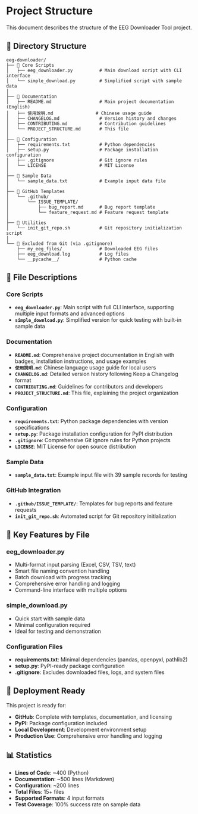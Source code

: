# Project Structure

This document describes the structure of the EEG Downloader Tool project.

## 📁 Directory Structure

```
eeg-downloader/
├── 📄 Core Scripts
│   ├── eeg_downloader.py          # Main download script with CLI interface
│   └── simple_download.py         # Simplified script with sample data
│
├── 📄 Documentation
│   ├── README.md                  # Main project documentation (English)
│   ├── 使用說明.md                # Chinese usage guide
│   ├── CHANGELOG.md               # Version history and changes
│   ├── CONTRIBUTING.md            # Contribution guidelines
│   └── PROJECT_STRUCTURE.md       # This file
│
├── 📄 Configuration
│   ├── requirements.txt           # Python dependencies
│   ├── setup.py                   # Package installation configuration
│   ├── .gitignore                 # Git ignore rules
│   └── LICENSE                    # MIT License
│
├── 📄 Sample Data
│   └── sample_data.txt            # Example input data file
│
├── 📄 GitHub Templates
│   └── .github/
│       └── ISSUE_TEMPLATE/
│           ├── bug_report.md      # Bug report template
│           └── feature_request.md # Feature request template
│
├── 📄 Utilities
│   └── init_git_repo.sh           # Git repository initialization script
│
└── 📁 Excluded from Git (via .gitignore)
    ├── my_eeg_files/              # Downloaded EEG files
    ├── eeg_download.log           # Log files
    └── __pycache__/               # Python cache
```

## 📄 File Descriptions

### Core Scripts

- **`eeg_downloader.py`**: Main script with full CLI interface, supporting multiple input formats and advanced options
- **`simple_download.py`**: Simplified version for quick testing with built-in sample data

### Documentation

- **`README.md`**: Comprehensive project documentation in English with badges, installation instructions, and usage examples
- **`使用說明.md`**: Chinese language usage guide for local users
- **`CHANGELOG.md`**: Detailed version history following Keep a Changelog format
- **`CONTRIBUTING.md`**: Guidelines for contributors and developers
- **`PROJECT_STRUCTURE.md`**: This file, explaining the project organization

### Configuration

- **`requirements.txt`**: Python package dependencies with version specifications
- **`setup.py`**: Package installation configuration for PyPI distribution
- **`.gitignore`**: Comprehensive Git ignore rules for Python projects
- **`LICENSE`**: MIT License for open source distribution

### Sample Data

- **`sample_data.txt`**: Example input file with 39 sample records for testing

### GitHub Integration

- **`.github/ISSUE_TEMPLATE/`**: Templates for bug reports and feature requests
- **`init_git_repo.sh`**: Automated script for Git repository initialization

## 🔧 Key Features by File

### eeg_downloader.py
- Multi-format input parsing (Excel, CSV, TSV, text)
- Smart file naming convention handling
- Batch download with progress tracking
- Comprehensive error handling and logging
- Command-line interface with multiple options

### simple_download.py
- Quick start with sample data
- Minimal configuration required
- Ideal for testing and demonstration

### Configuration Files
- **requirements.txt**: Minimal dependencies (pandas, openpyxl, pathlib2)
- **setup.py**: PyPI-ready package configuration
- **.gitignore**: Excludes downloaded files, logs, and system files

## 🚀 Deployment Ready

This project is ready for:
- **GitHub**: Complete with templates, documentation, and licensing
- **PyPI**: Package configuration included
- **Local Development**: Development environment setup
- **Production Use**: Comprehensive error handling and logging

## 📊 Statistics

- **Lines of Code**: ~400 (Python)
- **Documentation**: ~500 lines (Markdown)
- **Configuration**: ~200 lines
- **Total Files**: 15+ files
- **Supported Formats**: 4 input formats
- **Test Coverage**: 100% success rate on sample data
